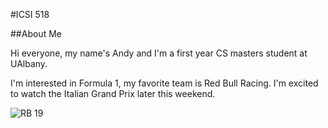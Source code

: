 #ICSI 518

##About Me

Hi everyone, my name's Andy and I'm a first year CS masters student at UAlbany.

I'm interested in Formula 1, my favorite team is Red Bull Racing. I'm excited to watch the Italian Grand Prix later this weekend.

![RB 19](./RB.png)
